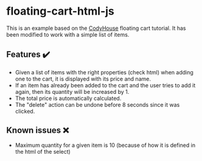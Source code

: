 # floating-cart-html-js
This is an example based on the [CodyHouse](https://codyhouse.co/gem/add-to-cart-interaction) floating cart tutorial. It has been modified to work with a simple list of items.
## Features ✔️
- Given a list of items with the right properties (check html) when adding one to the cart, it is displayed with its price and name.
- If an item has already been added to the cart and the user tries to add it again, then its quantity will be increased by 1.
- The total price is automatically calculated.
- The "delete" action can be undone before 8 seconds since it was clicked.

## Known issues ❌
- Maximum quantity for a given item is 10 (because of how it is defined in the html of the select)
